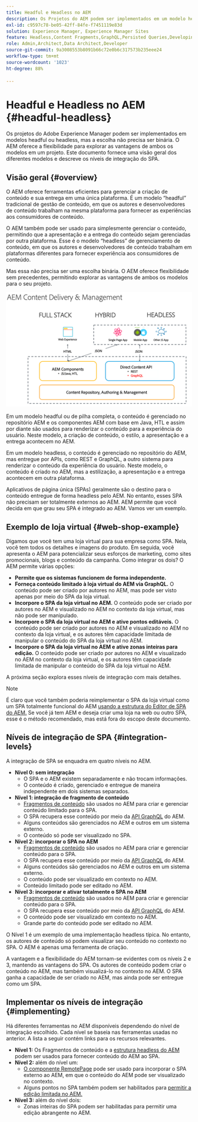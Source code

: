 ```yaml
---
title: Headful e Headless no AEM
description: Os Projetos do AEM podem ser implementados em um modelo headful ou headless, mas a escolha não precisa ser binária. O AEM oferece a flexibilidade para explorar as vantagens de ambos os modelos em um projeto.
exl-id: c9597c78-be05-42ff-84fe-f7451119e83d
solution: Experience Manager, Experience Manager Sites
feature: Headless,Content Fragments,GraphQL,Persisted Queries,Developing
role: Admin,Architect,Data Architect,Developer
source-git-commit: 9a3008553b8091b66c72e0b6c317573b235eee24
workflow-type: tm+mt
source-wordcount: '1023'
ht-degree: 88%

---
```


# Headful e Headless no AEM {#headful-headless}

Os projetos do Adobe Experience Manager podem ser implementados em modelos headful ou headless, mas a escolha não precisa ser binária. O AEM oferece a flexibilidade para explorar as vantagens de ambos os modelos em um projeto. Este documento fornece uma visão geral dos diferentes modelos e descreve os níveis de integração do SPA.

## Visão geral {#overview}

O AEM oferece ferramentas eficientes para gerenciar a criação de conteúdo e sua entrega em uma única plataforma. É um modelo “headful” tradicional de gestão de conteúdo, em que os autores e desenvolvedores de conteúdo trabalham na mesma plataforma para fornecer as experiências aos consumidores de conteúdo.

O AEM também pode ser usado para simplesmente gerenciar o conteúdo, permitindo que a apresentação e a entrega do conteúdo sejam gerenciadas por outra plataforma. Esse é o modelo “headless” de gerenciamento de conteúdo, em que os autores e desenvolvedores de conteúdo trabalham em plataformas diferentes para fornecer experiência aos consumidores de conteúdo.

Mas essa não precisa ser uma escolha binária. O AEM oferece flexibilidade sem precedentes, permitindo explorar as vantagens de ambos os modelos para o seu projeto.

![Modelos de implementação do AEM](/help/sites-developing/headless/getting-started/assets/aem-implementation-models.png)

Em um modelo headful ou de pilha completa, o conteúdo é gerenciado no repositório AEM e os componentes AEM com base em Java, HTL e assim por diante são usados para renderizar o conteúdo para a experiência do usuário. Neste modelo, a criação de conteúdo, o estilo, a apresentação e a entrega acontecem no AEM.

Em um modelo headless, o conteúdo é gerenciado no repositório do AEM, mas entregue por APIs, como REST e GraphQL, a outro sistema para renderizar o conteúdo da experiência do usuário. Neste modelo, o conteúdo é criado no AEM, mas a estilização, a apresentação e a entrega acontecem em outra plataforma.

Aplicativos de página única (SPAs) geralmente são o destino para o conteúdo entregue de forma headless pelo AEM. No entanto, esses SPA não precisam ser totalmente externos ao AEM. AEM permite que você decida em que grau seu SPA é integrado ao AEM. Vamos ver um exemplo.

## Exemplo de loja virtual {#web-shop-example}

Digamos que você tem uma loja virtual para sua empresa como SPA. Nela, você tem todos os detalhes e imagens do produto. Em seguida, você apresenta o AEM para potencializar seus esforços de marketing, como sites promocionais, blogs e conteúdo da campanha. Como integrar os dois? O AEM permite várias opções:

* **Permite que os sistemas funcionem de forma independente.**
* **Forneça conteúdo limitado à loja virtual do AEM via GraphQL.** O conteúdo pode ser criado por autores no AEM, mas pode ser visto apenas por meio do SPA da loja virtual.
* **Incorpore o SPA da loja virtual no AEM.** O conteúdo pode ser criado por autores no AEM e visualizado no AEM no contexto da loja virtual, mas não pode ser manipulado.
* **Incorpore o SPA da loja virtual no AEM e ative pontos editáveis.** O conteúdo pode ser criado por autores no AEM e visualizado no AEM no contexto da loja virtual, e os autores têm capacidade limitada de manipular o conteúdo do SPA da loja virtual no AEM.
* **Incorpore o SPA da loja virtual no AEM e ative zonas inteiras para edição.** O conteúdo pode ser criado por autores no AEM e visualizado no AEM no contexto da loja virtual, e os autores têm capacidade limitada de manipular o conteúdo do SPA da loja virtual no AEM.

A próxima seção explora esses níveis de integração com mais detalhes.

>[!NOTE]
>
>É claro que você também poderia reimplementar o SPA da loja virtual como um SPA totalmente funcional do AEM [usando a estrutura do Editor de SPA do AEM.](/help/sites-developing/spa-walkthrough.md) Se você já tem AEM e deseja criar uma loja na web ou outro SPA, esse é o método recomendado, mas está fora do escopo deste documento.

## Níveis de integração de SPA {#integration-levels}

A integração de SPA se enquadra em quatro níveis no AEM.

* **Nível 0: sem integração**
   * O SPA e o AEM existem separadamente e não trocam informações.
   * O conteúdo é criado, gerenciado e entregue de maneira independente em dois sistemas separados.
* **Nível 1: integração de fragmento de conteúdo**
   * [Fragmentos de conteúdo](/help/assets/content-fragments/content-fragments.md) são usados no AEM para criar e gerenciar conteúdo limitado para o SPA.
   * O SPA recupera esse conteúdo por meio da [API GraphQL](/help/sites-developing/headless/graphql-api/graphql-api-content-fragments.md) do AEM.
   * Alguns conteúdos são gerenciados no AEM e outros em um sistema externo.
   * O conteúdo só pode ser visualizado no SPA.
* **Nível 2: incorporar o SPA no AEM**
   * [Fragmentos de conteúdo](/help/assets/content-fragments/content-fragments.md) são usados no AEM para criar e gerenciar conteúdo para o SPA.
   * O SPA recupera esse conteúdo por meio da [API GraphQL](/help/sites-developing/headless/graphql-api/graphql-api-content-fragments.md) do AEM.
   * Alguns conteúdos são gerenciados no AEM e outros em um sistema externo.
   * O conteúdo pode ser visualizado em contexto no AEM.
   * Conteúdo limitado pode ser editado no AEM.
* **Nível 3: incorporar e ativar totalmente o SPA no AEM**
   * [Fragmentos de conteúdo](/help/assets/content-fragments/content-fragments.md) são usados no AEM para criar e gerenciar conteúdo para o SPA.
   * O SPA recupera esse conteúdo por meio da [API GraphQL](/help/sites-developing/headless/graphql-api/graphql-api-content-fragments.md) do AEM.
   * O conteúdo pode ser visualizado em contexto no AEM.
   * Grande parte do conteúdo pode ser editado no AEM.

O Nível 1 é um exemplo de uma implementação headless típica. No entanto, os autores de conteúdo só podem visualizar seu conteúdo no contexto no SPA. O AEM é apenas uma ferramenta de criação.

A vantagem e a flexibilidade do AEM tornam-se evidentes com os níveis 2 e 3, mantendo as vantagens do SPA. Os autores de conteúdo podem criar o conteúdo no AEM, mas também visualizá-lo no contexto no AEM. O SPA ganha a capacidade de ser criado no AEM, mas ainda pode ser entregue como um SPA.

## Implementar os níveis de integração {#implementing}

Há diferentes ferramentas no AEM disponíveis dependendo do nível de integração escolhido. Cada nível se baseia nas ferramentas usadas no anterior. A lista a seguir contém links para os recursos relevantes.

* **Nível 1:** Os Fragmentos de conteúdo e a [estrutura headless do AEM](/help/sites-developing/headless/introduction.md) podem ser usados para fornecer conteúdo do AEM ao SPA.
* **Nível 2:** além do nível um:
   * [O componente RemotePage](/help/sites-developing/spa-remote-page.md) pode ser usado para incorporar o SPA externo ao AEM, em que o conteúdo do AEM pode ser visualizado no contexto.
   * Alguns pontos no SPA também podem ser habilitados para [permitir a edição limitada no AEM.](/help/sites-developing/spa-edit-external.md)
* **Nível 3:** além do nível dois:
   * Zonas inteiras do SPA podem ser habilitadas para permitir uma edição abrangente no AEM.
